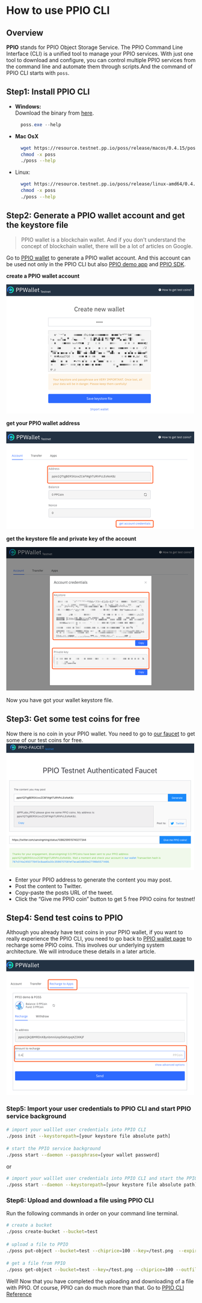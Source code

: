 # How to use PPIO CLI

## Overview
**PPIO** stands for PPIO Object Storage Service. The PPIO Command Line Interface (CLI) is a unified tool to manage your PPIO services. With just one tool to download and configure, you can control multiple PPIO services from the command line and automate them through scripts.And the command of PPIO CLI starts with `poss`.

## Step1: Install PPIO CLI
- **Windows:**  
  Download the binary from [here](https://resource.testnet.pp.io/poss/release/windows-amd64/0.4.15/poss.exe).
  ``` powershell
    poss.exe --help
  ```

- **Mac OsX**  
    ``` bash
      wget https://resource.testnet.pp.io/poss/release/macos/0.4.15/poss
      chmod -x poss
      ./poss --help
    ```

- Linux:  
    ``` bash
      wget https://resource.testnet.pp.io/poss/release/linux-amd64/0.4.15/poss
      chmod -x poss
      ./poss --help
    ```
## Step2: Generate a PPIO wallet account and get the keystore file
> PPIO wallet is a blockchain wallet. And if you don't understand the concept of blockchain wallet, there will be a lot of articles on Google.

Go to [PPIO wallet](https://wallet.testnet.pp.io/#/new/create) to generate a PPIO wallet account. And this account can be used not only in the PPIO CLI but also [PPIO demo app](https://github.com/ppio/ppio-demo-desktop) and [PPIO SDK](./sdk/).

**create a PPIO wallet account**  

![generate PPIO wallet](./Images/generate-wallet.png)  

**get your PPIO wallet address**  

![generate PPIO wallet](./Images/wallet-address.png)  

**get the keystore file and private key of the account**  

![generate PPIO wallet](./Images/get-keystore.png)  

Now you have got your wallet keystore file.

## Step3: Get some test coins for free
Now there is no coin in your PPIO wallet. You need to go to [our faucet](https://faucet.testnet.pp.io) to get some of our test coins for free.
![get coins from faucet](./Images/faucet.png)  

- Enter your PPIO address to generate the content you may post.
- Post the content to Twitter.
- Copy-paste the posts URL of the tweet.
- Click the “Give me PPIO coin” button to get 5 free PPIO coins for testnet!

## Step4: Send test coins to PPIO
Although you already have test coins in your PPIO wallet, if you want to really experience the PPIO CLI, you need to go back to [PPIO wallet page](https://wallet.testnet.pp.io) to recharge some PPIO coins. This involves our underlying system architecture. We will introduce these details in a later article.   

![get coins from faucet](./Images/recharge-ppio-service.png)

### Step5: Import your user credentials to PPIO CLI and start PPIO service background
```bash
# import your walllet user credentials into PPIO CLI
./poss init --keystorepath=[your keystore file absolute path]

# start the PPIO service background
./poss start --daemon --passphrase=[your wallet password]
```
or
```bash
# import your walllet user credentials into PPIO CLI and start the PPIO service background
./poss start --daemon --keystorepath=[your keystore file absolute path] --passphrase=[your wallet password]
```

### Step6: Upload and download a file using PPIO CLI
Run the following commands in order on your command line terminal.
```bash
# create a bucket
./poss create-bucket --bucket=test

# upload a file to PPIO
./poss put-object --bucket=test --chiprice=100 --key=/test.png  --expires=2019-04-01 --body=/home/u/test.png

# get a file from PPIO
./poss get-object --bucket=test --key=/test.png --chiprice=100 --outfile=/home/u/test-poss.png
```

Well! Now that you have completed the uploading and downloading of a file with PPIO. Of course, PPIO can do much more than that. Go to [PPIO CLI Reference](./cli/)
